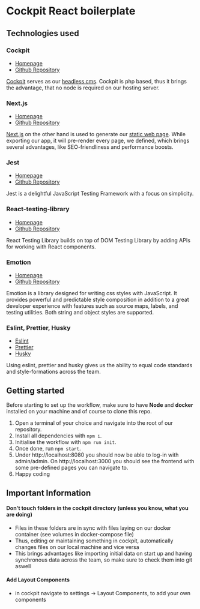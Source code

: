 # Cockpit React boilerplate

## Technologies used

### Cockpit

- [Homepage](https://getcockpit.com)
- [Github Repository](https://github.com/agentejo/cockpit)

[Cockpit](https://getcockpit.com) serves as our [headless cms](https://en.wikipedia.org/wiki/Headless_content_management_system). Cockpit is php based, thus it brings the advantage, that no node is required on our hosting server.

### Next.js

- [Homepage](https://nextjs.org/)
- [Github Repository](https://github.com/vercel/next.js/)

[Next.js](https://nextjs.org/) on the other hand is used to generate our [static web page](https://en.wikipedia.org/wiki/Static_web_page). While exporting our app, it will pre-render every page, we defined, which brings several advantages, like SEO-friendliness and performance boosts.

### Jest

- [Homepage](https://jestjs.io/)
- [Github Repository](https://github.com/facebook/jest)

Jest is a delightful JavaScript Testing Framework with a focus on simplicity.

### React-testing-library

- [Homepage](https://testing-library.com/)
- [Github Repository](https://github.com/testing-library)

React Testing Library builds on top of DOM Testing Library by adding APIs for working with React components.

### Emotion

- [Homepage](https://emotion.sh/docs/introduction)
- [Github Repository](https://github.com/emotion-js/emotion)

Emotion is a library designed for writing css styles with JavaScript. It provides powerful and predictable style composition in addition to a great developer experience with features such as source maps, labels, and testing utilities. Both string and object styles are supported.

### Eslint, Prettier, Husky

- [Eslint](https://eslint.org/)
- [Prettier](https://prettier.io/)
- [Husky](https://github.com/typicode/husky#readme)

Using eslint, prettier and husky gives us the ability to equal code standards and style-formations across the team.

## Getting started

Before starting to set up the workflow, make sure to have **Node** and **docker** installed on your machine and of course to clone this repo.

1. Open a terminal of your choice and navigate into the root of our repository.
2. Install all dependencies with `npm i`.
3. Initialise the workflow with `npm run init`.
4. Once done, run `npm start`.
5. Under http://localhost:8080 you should now be able to log-in with admin/admin. On http://localhost:3000 you should see the frontend with some pre-defined pages you can navigate to.
6. Happy coding

## Important Information

#### Don't touch folders in the cockpit directory (unless you know, what you are doing)

- Files in these folders are in sync with files laying on our docker container (see volumes in docker-compose file)
- Thus, editing or maintaining something in cockpit, automatically changes files on our local machine and vice versa
- This brings advantages like importing initial data on start up and having synchronous data across the team, so make sure to check them into git aswell
  
#### Add Layout Components

- in cockpit navigate to settings -> Layout Components, to add your own components
